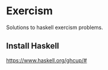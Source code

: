 # Exercism

Solutions to haskell exercism problems.

## Install Haskell

https://www.haskell.org/ghcup/#


